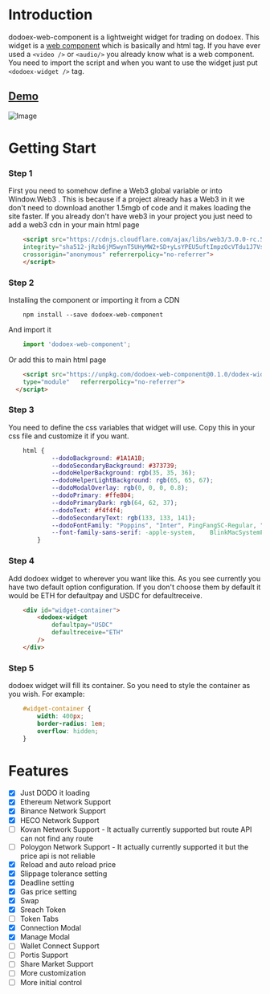 # Introduction
dodoex-web-component is a lightweight widget for trading on dodoex. This widget is a [web component](https://developer.mozilla.org/en-US/docs/Web/Web_Components) which is basically and html tag. If you have ever used a `<video />` or `<audio/>` you already know what is a web component. You need to import the script and when you want to use the widget just put `<dodoex-widget />` tag.

## [Demo](https://ajand.github.io/dodoex-api-widget/)

![Image](https://i.ibb.co/PtXyDjt/Screenshot-from-2021-07-14-19-13-32.png)


# Getting Start

### Step 1
First you need to somehow define a Web3 global variable or into Window.Web3 . This is because if a project already has a Web3 in it we don't need to download another 1.5mgb of code and it makes loading the site faster. If you already don't have web3 in your project you just need to add a web3 cdn in your main html page

```html
    <script src="https://cdnjs.cloudflare.com/ajax/libs/web3/3.0.0-rc.5/web3.min.js"
    integrity="sha512-jRzb6jM5wynT5UHyMW2+SD+yLsYPEU5uftImpzOcVTdu1J7VsynVmiuFTsitsoL5PJVQi+OtWbrpWq/I+kkF4Q=="
    crossorigin="anonymous" referrerpolicy="no-referrer">
    </script>
```

### Step 2
Installing the component or importing it from a CDN

```
    npm install --save dodoex-web-component
```
And import it
```javascript
    import 'dodoex-web-component';
```

Or add this to main html page
```html
    <script src="https://unpkg.com/dodoex-web-component@0.1.0/dodex-widget.bundled.js" crossorigin="anonymous"
    type="module"   referrerpolicy="no-referrer">
  </script>
```

### Step 3
You need to define the css variables that widget will use. Copy this in your css file and customize it if you want.
```css
    html {
            --dodoBackground: #1A1A1B;
            --dodoSecondaryBackground: #373739;
            --dodoHelperBackground: rgb(35, 35, 36);
            --dodoHelperLightBackground: rgb(65, 65, 67);
            --dodoModalOverlay: rgb(0, 0, 0, 0.8);
            --dodoPrimary: #ffe804;
            --dodoPrimaryDark: rgb(64, 62, 37);
            --dodoText: #f4f4f4;
            --dodoSecondaryText: rgb(133, 133, 141);
            --dodoFontFamily: "Poppins", "Inter", PingFangSC-Regular, "Microsoft YaHei", sans-serif;
            --font-family-sans-serif: -apple-system,    BlinkMacSystemFont, "Segoe UI", Roboto, "Helvetica Neue", Arial, "Noto Sans", sans-serif, "Apple Color Emoji", "Segoe UI Emoji", "Segoe UI Symbol", "Noto Color Emoji"
        }
```


### Step 4
Add dodoex widget to wherever you want like this. As you see currently you have two default option configuration. If you don't choose them by default it would be ETH for defaultpay and USDC for defaultreceive.
```html
    <div id="widget-container">
        <dodoex-widget
            defaultpay="USDC" 
            defaultreceive="ETH" 
        />
    </div>
```

### Step 5
dodoex widget will fill its container. So you need to style the container as you wish. For example:
```css
    #widget-container {
        width: 400px;
        border-radius: 1em;
        overflow: hidden;
    }
```

# Features
- [x] Just DODO it loading
- [x] Ethereum Network Support
- [x] Binance Network Support
- [x] HECO Network Support
- [ ] Kovan Network Support - It actually currently supported but route API can not find any route
- [ ] Poloygon Network Support - It actually currently supported it but the price api is not reliable
- [x] Reload and auto reload price
- [x] Slippage tolerance setting
- [x] Deadline setting
- [x] Gas price setting
- [x] Swap 
- [x] Sreach Token
- [ ] Token Tabs  
- [x] Connection Modal
- [x] Manage Modal
- [ ] Wallet Connect Support
- [ ] Portis Support
- [ ] Share Market Support
- [ ] More customization 
- [ ] More initial control 
